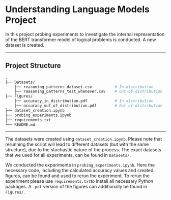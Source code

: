 
# Understanding Language Models Project
In this project probing experiments to investigate the internal representation of the BERT transformer model of logical problems is conducted. A new dataset is created.  

---
## Project Structure

```bash
.
├── Datasets/
    ├── reasoning_patterns_dataset.csv          # In-distribution
    ├── reasoning_patterns_test_whenever.csv    # Out-of-distribution
├── Figures/
    ├── accuracy_in_distribution.pdf            # In-distribution
    ├── accuracy_out_of_distribution.pdf        # Out-of-distribution
├── dataset_creation.ipynb
├── probing_experiments.ipynb
├── requirements.txt
└── README.md               
```

---

The datasets were created using `dataset_creation.ipynb`. Please note that rerunning the script will lead to different datasets (but with the same structure), due to the stochastic nature of the process. The exact datasets that we used for all experiments, can be found in `Datasets/`.

We conducted the experiments in `probing_experiments.ipynb`. Here the necessary code, including the calculated accuracy values and created figures, can be found and used to rerun the experiment. To rerun the experiment please use `requirements.txt`to install all necessary Python packages. A `.pdf` version of the figures can additionally be found in `Figures/`.

